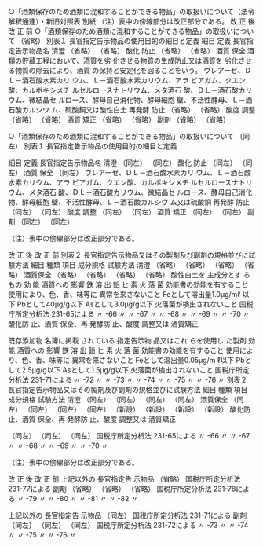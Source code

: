 ○「酒類保存のため酒類に混和することができる物品」の取扱いについて（法令解釈通達）・新旧対照表 別紙
（注）表中の傍線部分は改正部分である。
改 正 後 改 正 前
○「酒類保存のため酒類に混和することができる物品」の取扱いについて
（省略）
別表１ 長官指定告示物品の使用目的の細目と定義
細目 定義 長官指定告示物品名
清澄 （省略） （省略）
酸化
防止
（省略） （省略）
酒質
保全
酒類の貯蔵工程において、酒質を劣
化させる物質の生成防止又は酒質を
劣化させる物質の除去により、酒質
の保持と安定化を図ることをいう。
ウレアーゼ、ＤＬ－酒石酸水素カリ
ウム、Ｌ－酒石酸水素カリウム、アラ
ビアガム、クエン酸、カルボキシメチ
ルセルロースナトリウム、メタ酒石
酸、ＤＬ－酒石酸カリウム、微結晶セ
ルロース、酵母自己消化物、酵母細胞
壁、不活性酵母、Ｌ－酒石酸カルシウ
ム、硫酸銅又は酸性白土
再発酵
防止
（省略） （省略）
酸度
調整
（省略） （省略）
酒質
矯正
（省略） （省略）
副剤 （省略） （省略）

○「酒類保存のため酒類に混和することができる物品」の取扱いについて
（同左）
別表１ 長官指定告示物品の使用目的の細目と定義

細目 定義 長官指定告示物品名
清澄 （同左） （同左）
酸化
防止
（同左） （同左）
酒質
保全
（同左）
ウレアーゼ、ＤＬ－酒石酸水素カリ
ウム、Ｌ－酒石酸水素カリウム、アラ
ビアガム、クエン酸、カルボキシメチ
ルセルロースナトリウム、メタ酒石
酸、ＤＬ－酒石酸カリウム、微結晶セ
ルロース、酵母自己消化物、酵母細胞
壁、不活性酵母、Ｌ－酒石酸カルシウ
ム又は硫酸銅
再発酵
防止
（同左） （同左）
酸度
調整
（同左） （同左）
酒質
矯正
（同左） （同左）
副剤 （同左） （同左）

（注）表中の傍線部分は改正部分である。

改 正 後 改 正 前
別表２ 長官指定告示物品又はその製剤及び副剤の規格並びに試験方法
細目 種類 項目 成分規格 試験方法
清澄 （省略） （省略） （省略） （省略）
酒質保全
（省略） （省略） （省略） （省略）
酸性白土を
主成分とす
るもの
効 能
酒質への
影響
鉄 溶 出
鉛
ヒ 素
火 落 菌
効能書の効能を有すること
使用により、色、香、味等に
異常を来さないこと
Feとして溶出量1.0μg/mℓ
以下
Pbとして40μg/g以下
Asとして3.0μg/g以下
火落菌が検出されないこと
国税庁所定分析法
231-65による
〃 -66 〃
〃 -67 〃
〃 -68 〃
〃 -69 〃
〃 -70 〃
酸化防
止、酒質
保全、再
発酵防
止、酸度
調整又は
酒質矯正

既存添加物
名簿に掲載
されている
指定告示物
品又はこれ
らを使用し
た製剤
効 能
酒質への
影響
鉄 溶 出
鉛
ヒ 素
火 落 菌
効能書の効能を有すること
使用により、色、香、味等に
異常を来さないこと
Feとして溶出量0.05μg/m
ℓ以下
Pbとして2.5μg/g以下
Asとして1.5μg/g以下
火落菌が検出されないこと
国税庁所定分析法
231-71による
〃 -72 〃
〃 -73 〃
〃 -74 〃
〃 -75 〃
〃 -76 〃
別表２ 長官指定告示物品又はその製剤及び副剤の規格並びに試験方法
細目 種類 項目 成分規格 試験方法
清澄 （同左） （同左） （同左） （同左）
酒質保全
（同左） （同左） （同左） （同左）
（新設） （新設） （新設） （新設）
酸化防
止、酒質
保全、再
発酵防
止、酸度
調整又は
酒質矯正

（同左） （同左） （同左）
国税庁所定分析法
231-65による
〃 -66 〃
〃 -67 〃
〃 -68 〃
〃 -69 〃
〃 -70 〃

（注）表中の傍線部分は改正部分である。

改 正 後 改 正 前
上記以外の
長官指定告
示物品
（省略）
国税庁所定分析法
231-77による
副剤 （省略） （省略） （省略）
国税庁所定分析法
231-78による
〃 -79 〃
〃 -80 〃
〃 -81 〃
〃 -82 〃


上記以外の
長官指定告
示物品
（同左）
国税庁所定分析法
231-71による
副剤 （同左） （同左） （同左）
国税庁所定分析法
231-72による
〃 -73 〃
〃 -74 〃
〃 -75 〃
〃 -76 〃
